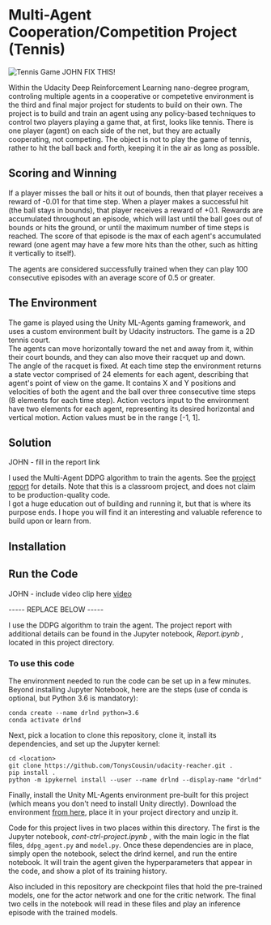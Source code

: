 # Multi-Agent Cooperation/Competition Project (Tennis)

![Tennis Game](Reacher-snapshot.png) JOHN FIX THIS!

Within the Udacity Deep Reinforcement Learning nano-degree program, controling multiple agents in a cooperative or
competetive environment is the third and final major
project for students to build on their own.  The project is to build and train an agent using any policy-based techniques
to control two players playing a game that, at first, looks like tennis.  There is one player (agent) on each side
of the net, but they are actually cooperating, not competing.  The object is not to play the game of tennis, rather to
hit the ball back and forth, keeping it in the air as long as possible.  

## Scoring and Winning

If a player misses the ball or hits it
out of bounds, then that player receives a reward of -0.01 for that time step.  When a player makes a successful hit
(the ball stays in bounds), that player receives a reward of +0.1.  Rewards are accumulated throughout an episode,
which will last until the ball goes out of bounds or hits the ground, or until the maximum number of time steps is 
reached.  The score of that episode is the max of each agent's accumulated reward (one agent may have a few more hits
than the other, such as hitting it vertically to itself).

The agents are considered successfully trained when they can play 100 consecutive episodes with an average score of 0.5 or greater.

## The Environment

The game is played using the Unity ML-Agents gaming framework, and uses a custom environment built by Udacity instructors.  The game is a 2D tennis court.  
The agents can move horizontally toward the net and away from it, within their court bounds, and they can also move their racquet up and down.  
The angle of the racquet is fixed.
At each time step the environment returns a state vector comprised of 24 elements for each agent, describing that agent's point of view on the game.  It contains X and Y positions and velocities of both the agent and the ball over three consecutive time steps (8 elements for each time step).
Action vectors input to the environment have two elements for each agent, representing its desired horizontal and vertical motion.
Action values must be in the range [-1, 1].

## Solution
JOHN - fill in the report link

I used the Multi-Agent DDPG algorithm to train the agents.  See the [project report](XXX) for details.
Note that this is a classroom project, and does not claim to be production-quality code.  
I got a huge education out of building and running it, but that is where its purpose ends.
I hope you will find it an interesting and valuable reference to build upon or learn from.

## Installation


## Run the Code
JOHN - include video clip here
[video](docs/Kazam__00001.mp4)

----- REPLACE BELOW -----

I use the DDPG algorithm to train the agent.  The project report with additional details can be found in the Jupyter notebook, _Report.ipynb_ , located in this project directory.

### To use this code

The environment needed to run the code can be set up in a few minutes.  Beyond installing Jupyter Notebook, here are the steps
(use of conda is optional, but Python 3.6 is mandatory):
```
conda create --name drlnd python=3.6
conda activate drlnd
```

Next, pick a location to clone this repository, clone it, install its dependencies, and set up the Jupyter kernel:
```
cd <location>
git clone https://github.com/TonysCousin/udacity-reacher.git .
pip install .
python -m ipykernel install --user --name drlnd --display-name "drlnd"
```
 
Finally, install the Unity ML-Agents environment pre-built for this project (which means you don't need to install Unity directly).
Download the environment [from here](https://s3-us-west-1.amazonaws.com/udacity-drlnd/P2/Reacher/one_agent/Reacher_Linux.zip),
place it in your project directory and unzip it.

Code for this project lives in two places within this directory.  The first is the Jupyter notebook,
_cont-ctrl-project.ipynb_ , with the main logic in the flat files, `ddpg_agent.py` and `model.py`.
Once these dependencies are in place, simply open the notebook, select the drlnd kernel, and
run the entire notebook.  It will train the agent given the hyperparameters that appear in the code, and
show a plot of its training history.

Also included in this repository are checkpoint files that hold the pre-trained models, one for the actor network
and one for the critic network.  The final two cells in the notebook will read in these files and play an inference
episode with the trained models.

